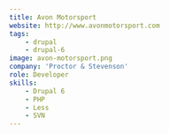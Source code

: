 ```yaml
---
title: Avon Motorsport
website: http://www.avonmotorsport.com
tags:
    - drupal
    - drupal-6
image: avon-motorsport.png
company: 'Proctor & Stevenson'
role: Developer
skills:
    - Drupal 6
    - PHP
    - Less
    - SVN
---
```

